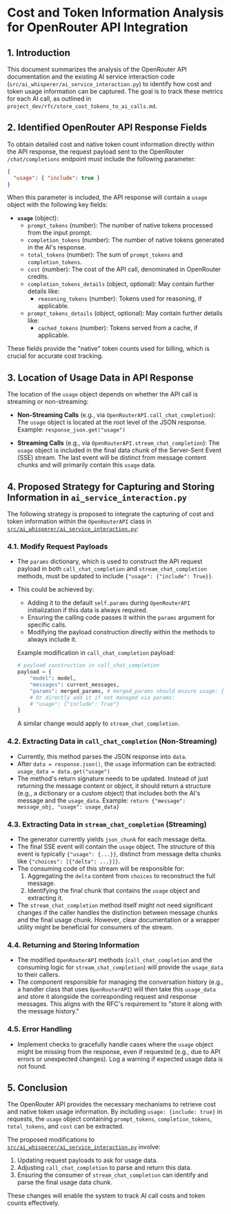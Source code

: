 # Cost and Token Information Analysis for OpenRouter API Integration

## 1. Introduction

This document summarizes the analysis of the OpenRouter API documentation and the existing AI service interaction code (`src/ai_whisperer/ai_service_interaction.py`) to identify how cost and token usage information can be captured. The goal is to track these metrics for each AI call, as outlined in `project_dev/rfc/store_cost_tokens_to_ai_calls.md`.

## 2. Identified OpenRouter API Response Fields

To obtain detailed cost and native token count information directly within the API response, the request payload sent to the OpenRouter `/chat/completions` endpoint must include the following parameter:

```json
{
  "usage": { "include": true }
}
```

When this parameter is included, the API response will contain a `usage` object with the following key fields:

*   **`usage`** (object):
    *   `prompt_tokens` (number): The number of native tokens processed from the input prompt.
    *   `completion_tokens` (number): The number of native tokens generated in the AI's response.
    *   `total_tokens` (number): The sum of `prompt_tokens` and `completion_tokens`.
    *   `cost` (number): The cost of the API call, denominated in OpenRouter credits.
    *   `completion_tokens_details` (object, optional): May contain further details like:
        *   `reasoning_tokens` (number): Tokens used for reasoning, if applicable.
    *   `prompt_tokens_details` (object, optional): May contain further details like:
        *   `cached_tokens` (number): Tokens served from a cache, if applicable.

These fields provide the "native" token counts used for billing, which is crucial for accurate cost tracking.

## 3. Location of Usage Data in API Response

The location of the `usage` object depends on whether the API call is streaming or non-streaming:

*   **Non-Streaming Calls** (e.g., via `OpenRouterAPI.call_chat_completion`):
    The `usage` object is located at the root level of the JSON response.
    Example: `response_json.get("usage")`

*   **Streaming Calls** (e.g., via `OpenRouterAPI.stream_chat_completion`):
    The `usage` object is included in the final data chunk of the Server-Sent Event (SSE) stream. The last event will be distinct from message content chunks and will primarily contain this `usage` data.

## 4. Proposed Strategy for Capturing and Storing Information in `ai_service_interaction.py`

The following strategy is proposed to integrate the capturing of cost and token information within the `OpenRouterAPI` class in [`src/ai_whisperer/ai_service_interaction.py`](src/ai_whisperer/ai_service_interaction.py:1):

### 4.1. Modify Request Payloads

*   The `params` dictionary, which is used to construct the API request payload in both `call_chat_completion` and `stream_chat_completion` methods, must be updated to include `{"usage": {"include": True}}`.
*   This could be achieved by:
    *   Adding it to the default `self.params` during `OpenRouterAPI` initialization if this data is always required.
    *   Ensuring the calling code passes it within the `params` argument for specific calls.
    *   Modifying the payload construction directly within the methods to always include it.

    Example modification in `call_chat_completion` payload:
    ```python
    # payload construction in call_chat_completion
    payload = {
        "model": model,
        "messages": current_messages,
        "params": merged_params, # merged_params should ensure usage: {include: true}
        # Or directly add it if not managed via params:
        # "usage": {"include": True"} 
    }
    ```
    A similar change would apply to `stream_chat_completion`.

### 4.2. Extracting Data in `call_chat_completion` (Non-Streaming)

*   Currently, this method parses the JSON response into `data`.
*   After `data = response.json()`, the `usage` information can be extracted:
    `usage_data = data.get("usage")`
*   The method's return signature needs to be updated. Instead of just returning the message content or object, it should return a structure (e.g., a dictionary or a custom object) that includes both the AI's message and the `usage_data`.
    Example: `return {"message": message_obj, "usage": usage_data}`

### 4.3. Extracting Data in `stream_chat_completion` (Streaming)

*   The generator currently yields `json_chunk` for each message delta.
*   The final SSE event will contain the `usage` object. The structure of this event is typically `{"usage": {...}}`, distinct from message delta chunks like `{"choices": [{"delta": ...}]}`.
*   The consuming code of this stream will be responsible for:
    1.  Aggregating the `delta` content from `choices` to reconstruct the full message.
    2.  Identifying the final chunk that contains the `usage` object and extracting it.
*   The `stream_chat_completion` method itself might not need significant changes if the caller handles the distinction between message chunks and the final usage chunk. However, clear documentation or a wrapper utility might be beneficial for consumers of the stream.

### 4.4. Returning and Storing Information

*   The modified `OpenRouterAPI` methods (`call_chat_completion` and the consuming logic for `stream_chat_completion`) will provide the `usage_data` to their callers.
*   The component responsible for managing the conversation history (e.g., a handler class that uses `OpenRouterAPI`) will then take this `usage_data` and store it alongside the corresponding request and response messages. This aligns with the RFC's requirement to "store it along with the message history."

### 4.5. Error Handling

*   Implement checks to gracefully handle cases where the `usage` object might be missing from the response, even if requested (e.g., due to API errors or unexpected changes). Log a warning if expected usage data is not found.

## 5. Conclusion

The OpenRouter API provides the necessary mechanisms to retrieve cost and native token usage information. By including `usage: {include: true}` in requests, the `usage` object containing `prompt_tokens`, `completion_tokens`, `total_tokens`, and `cost` can be extracted.

The proposed modifications to [`src/ai_whisperer/ai_service_interaction.py`](src/ai_whisperer/ai_service_interaction.py:1) involve:
1.  Updating request payloads to ask for usage data.
2.  Adjusting `call_chat_completion` to parse and return this data.
3.  Ensuring the consumer of `stream_chat_completion` can identify and parse the final usage data chunk.

These changes will enable the system to track AI call costs and token counts effectively.